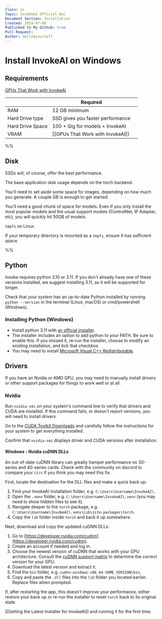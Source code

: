 ```yaml
---
Class: ai
Topic: InvokeAI Official Doc
Document Section: Installation
Created: 2024-07-08
Published to My Github: true
Pull Request: 
Author: Smile4yourself
---
```


# Install InvokeAI on Windows


## Requirements

[GPUs That Work with InvokeAI](/Install/GPUs_That_Work_with_InvokeAI)


|                  | Required                         |     |
| ---------------- | -------------------------------- | --- |
| RAM              | 12 GB minimum                    |     |
| Hard Drive type  | SSD gives you faster performance |     |
| Hard Drive Space | 100 + Gig for models + InvokeAI  |     |
| VRAM             | [[GPUs That Work with InvokeAI]] |     |


%%
## Disk

SSDs will, of course, offer the best performance.

The base application disk usage depends on the torch backend.

You'll need to set aside some space for images, depending on how much you generate. A couple GB is enough to get started.

You'll need a good chunk of space for models. Even if you only install the most popular models and the usual support models (ControlNet, IP Adapter, etc), you will quickly hit 50GB of models.

`tmpfs` on Linux

If your temporary directory is mounted as a `tmpfs`, ensure it has sufficient space.

%%

## Python

Invoke requires python 3.10 or 3.11. If you don't already have one of these versions installed, we suggest installing 3.11, as it will be supported for longer.

Check that your system has an up-to-date Python installed by running `python --version` in the terminal (Linux, macOS) or cmd/powershell (Windows).

### Installing Python (Windows)

-   Install python 3.11 with [an official installer](https://www.python.org/downloads/release/python-3118/).
-   The installer includes an option to add python to your PATH. Be sure to enable this. If you missed it, re-run the installer, choose to modify an existing installation, and tick that checkbox.
-   You may need to install [Microsoft Visual C++ Redistributable](https://learn.microsoft.com/en-US/cpp/windows/latest-supported-vc-redist?view=msvc-170).

## Drivers

If you have an Nvidia or AMD GPU, you may need to manually install drivers or other support packages for things to work well or at all.

### Nvidia

Run `nvidia-smi` on your system's command line to verify that drivers and CUDA are installed. If this command fails, or doesn't report versions, you will need to install drivers.

Go to the [CUDA Toolkit Downloads](https://developer.nvidia.com/cuda-downloads) and carefully follow the instructions for your system to get everything installed.

Confirm that `nvidia-smi` displays driver and CUDA versions after installation.


#### Windows - Nvidia cuDNN DLLs

An out-of-date cuDNN library can greatly hamper performance on 30-series and 40-series cards. Check with the community on discord to compare your `it/s` if you think you may need this fix.

First, locate the destination for the DLL files and make a quick back up:

1.  Find your InvokeAI installation folder, e.g. `C:\Users\Username\InvokeAI\`.
2.  Open the `.venv` folder, e.g. `C:\Users\Username\InvokeAI\.venv` (you may need to show hidden files to see it).
3.  Navigate deeper to the `torch` package, e.g. `C:\Users\Username\InvokeAI\.venv\Lib\site-packages\torch`.
4.  Copy the `lib` folder inside `torch` and back it up somewhere.

Next, download and copy the updated cuDNN DLLs:

1.  Go to [https://developer.nvidia.com/cudnn](https://developer.nvidia.com/cudnn).
2.  Create an account if needed and log in.
3.  Choose the newest version of cuDNN that works with your GPU architecture. Consult the [cuDNN support matrix](https://docs.nvidia.com/deeplearning/cudnn/support-matrix/index.html) to determine the correct version for your GPU.
4.  Download the latest version and extract it.
5.  Find the `bin` folder, e.g. `cudnn-windows-x86_64-SOME_VERSION\bin`.
6.  Copy and paste the `.dll` files into the `lib` folder you located earlier. Replace files when prompted.

If, after restarting the app, this doesn't improve your performance, either restore your back up or re-run the installer to reset `torch` back to its original state.



[[Getting the Latest Installer for InvokeAI]] and running it for the first time.



